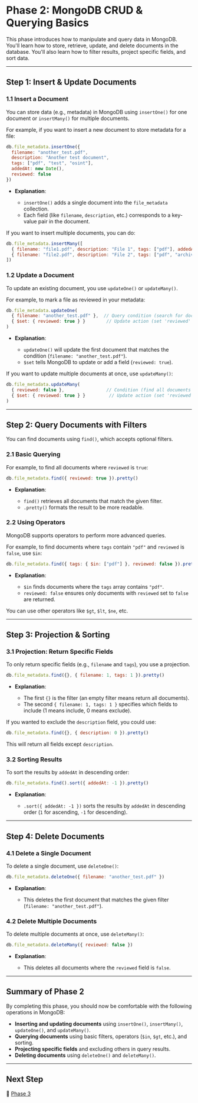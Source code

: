 # Phase 2: MongoDB CRUD & Querying Basics

This phase introduces how to manipulate and query data in MongoDB. You'll learn how to store, retrieve, update, and delete documents in the database. You'll also learn how to filter results, project specific fields, and sort data.

---

## Step 1: Insert & Update Documents

### 1.1 Insert a Document

You can store data (e.g., metadata) in MongoDB using `insertOne()` for one document or `insertMany()` for multiple documents.

For example, if you want to insert a new document to store metadata for a file:

```js
db.file_metadata.insertOne({
  filename: "another_test.pdf",
  description: "Another test document",
  tags: ["pdf", "test", "osint"],
  addedAt: new Date(),
  reviewed: false
})
```

* **Explanation**:

  * `insertOne()` adds a single document into the `file_metadata` collection.
  * Each field (like `filename`, `description`, etc.) corresponds to a key-value pair in the document.

If you want to insert multiple documents, you can do:

```js
db.file_metadata.insertMany([
  { filename: "file1.pdf", description: "File 1", tags: ["pdf"], addedAt: new Date(), reviewed: false },
  { filename: "file2.pdf", description: "File 2", tags: ["pdf", "archive"], addedAt: new Date(), reviewed: true }
])
```

### 1.2 Update a Document

To update an existing document, you use `updateOne()` or `updateMany()`.

For example, to mark a file as reviewed in your metadata:

```js
db.file_metadata.updateOne(
  { filename: "another_test.pdf" },  // Query condition (search for document with this filename)
  { $set: { reviewed: true } }        // Update action (set 'reviewed' field to true)
)
```

* **Explanation**:

  * `updateOne()` will update the first document that matches the condition (`filename: "another_test.pdf"`).
  * `$set` tells MongoDB to update or add a field (`reviewed: true`).

If you want to update multiple documents at once, use `updateMany()`:

```js
db.file_metadata.updateMany(
  { reviewed: false },                // Condition (find all documents where 'reviewed' is false)
  { $set: { reviewed: true } }         // Update action (set 'reviewed' to true for all matching docs)
)
```

---

## Step 2: Query Documents with Filters

You can find documents using `find()`, which accepts optional filters.

### 2.1 Basic Querying

For example, to find all documents where `reviewed` is `true`:

```js
db.file_metadata.find({ reviewed: true }).pretty()
```

* **Explanation**:

  * `find()` retrieves all documents that match the given filter.
  * `.pretty()` formats the result to be more readable.

### 2.2 Using Operators

MongoDB supports operators to perform more advanced queries.

For example, to find documents where `tags` contain `"pdf"` and `reviewed` is `false`, use `$in`:

```js
db.file_metadata.find({ tags: { $in: ["pdf"] }, reviewed: false }).pretty()
```

* **Explanation**:

  * `$in` finds documents where the `tags` array contains `"pdf"`.
  * `reviewed: false` ensures only documents with `reviewed` set to `false` are returned.

You can use other operators like `$gt`, `$lt`, `$ne`, etc.

---

## Step 3: Projection & Sorting

### 3.1 Projection: Return Specific Fields

To only return specific fields (e.g., `filename` and `tags`), you use a projection.

```js
db.file_metadata.find({}, { filename: 1, tags: 1 }).pretty()
```

* **Explanation**:

  * The first `{}` is the filter (an empty filter means return all documents).
  * The second `{ filename: 1, tags: 1 }` specifies which fields to include (1 means include, 0 means exclude).

If you wanted to exclude the `description` field, you could use:

```js
db.file_metadata.find({}, { description: 0 }).pretty()
```

This will return all fields except `description`.

### 3.2 Sorting Results

To sort the results by `addedAt` in descending order:

```js
db.file_metadata.find().sort({ addedAt: -1 }).pretty()
```

* **Explanation**:

  * `.sort({ addedAt: -1 })` sorts the results by `addedAt` in descending order (`1` for ascending, `-1` for descending).

---

## Step 4: Delete Documents

### 4.1 Delete a Single Document

To delete a single document, use `deleteOne()`:

```js
db.file_metadata.deleteOne({ filename: "another_test.pdf" })
```

* **Explanation**:

  * This deletes the first document that matches the given filter (`filename: "another_test.pdf"`).

### 4.2 Delete Multiple Documents

To delete multiple documents at once, use `deleteMany()`:

```js
db.file_metadata.deleteMany({ reviewed: false })
```

* **Explanation**:

  * This deletes all documents where the `reviewed` field is `false`.

---

## Summary of Phase 2

By completing this phase, you should now be comfortable with the following operations in MongoDB:

* **Inserting and updating documents** using `insertOne()`, `insertMany()`, `updateOne()`, and `updateMany()`.
* **Querying documents** using basic filters, operators (`$in`, `$gt`, etc.), and sorting.
* **Projecting specific fields** and excluding others in query results.
* **Deleting documents** using `deleteOne()` and `deleteMany()`.

---

## Next Step

🚀 [Phase 3](https://github.com/tims-computer-academy/path_adv_mongodb/blob/main/phase3.md)
